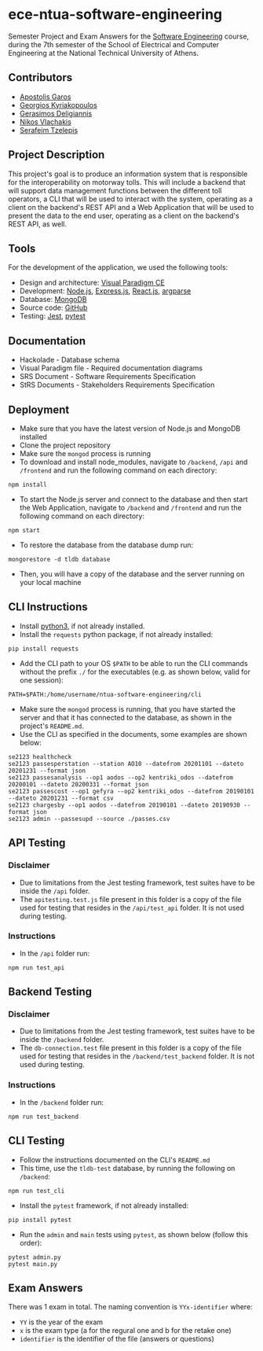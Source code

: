 # ece-ntua-software-engineering

Semester Project and Exam Answers for the [Software Engineering](https://www.ece.ntua.gr/en/undergraduate/courses/3205) course, during the 7th semester of the School of Electrical and Computer Engineering at the National Technical University of Athens.

## Contributors
- [Apostolis Garos](https://github.com/ApostolisGaros)
- [Georgios Kyriakopoulos](https://github.com/geokyr)
- [Gerasimos Deligiannis](https://github.com/GerasimosDel)
- [Nikos Vlachakis](https://github.com/NikosVlachakis)
- [Serafeim Tzelepis](https://github.com/sertze)

## Project Description

This project's goal is to produce an information system that is responsible for the interoperability on motorway tolls. This will include a backend that will support data management functions between the different toll operators, a CLI that will be used to interact with the system, operating as a client on the backend's REST API and a Web Application that will be used to present the data to the end user, operating as a client on the backend's REST API, as well.

## Tools

For the development of the application, we used the following tools:

- Design and architecture: [Visual Paradigm CE](https://www.visual-paradigm.com/download/community.jsp)
- Development: [Node.js](https://nodejs.org/en), [Express.js](https://expressjs.com/), [React.js](https://react.dev/), [argparse](https://docs.python.org/3/library/argparse.html)
- Database: [MongoDB](https://www.mongodb.com/)
- Source code: [GitHub](https://github.com/)
- Testing: [Jest](https://jestjs.io/), [pytest](https://docs.pytest.org/en/7.3.x/)

## Documentation

- Hackolade - Database schema
- Visual Paradigm file - Required documentation diagrams
- SRS Document - Software Requirements Specification
- StRS Documents - Stakeholders Requirements Specification

## Deployment

- Make sure that you have the latest version of Node.js and MongoDB installed
- Clone the project repository
- Make sure the `mongod` process is running
- To download and install node_modules, navigate to `/backend`, `/api` and `/frontend` and run the following command on each directory:
```
npm install
```
- To start the Node.js server and connect to the database and then start the Web Application, navigate to `/backend` and `/frontend` and run the following command on each directory:
```
npm start
```
- To restore the database from the database dump run:
```
mongorestore -d tldb database
```
- Then, you will have a copy of the database and the server running on your local machine

## CLI Instructions

- Install [python3](https://www.python.org/downloads/), if not already installed.
- Install the `requests` python package, if not already installed:
```
pip install requests
```
- Add the CLI path to your OS `$PATH` to be able to run the CLI commands without the prefix `./` for the executables (e.g. as shown below, valid for one session):
```
PATH=$PATH:/home/username/ntua-software-engineering/cli
```
- Make sure the `mongod` process is running, that you have started the server and that it has connected to the database, as shown in the project's `README.md`.
- Use the CLI as specified in the documents, some examples are shown below:
```
se2123 healthcheck
se2123 passesperstation --station AO10 --datefrom 20201101 --dateto 20201231 --format json
se2123 passesanalysis --op1 aodos --op2 kentriki_odos --datefrom 20200101 --dateto 20200331 --format json
se2123 passescost --op1 gefyra --op2 kentriki_odos --datefrom 20190101 --dateto 20201231 --format csv
se2123 chargesby --op1 aodos --datefrom 20190101 --dateto 20190930 --format json
se2123 admin --passesupd --source ./passes.csv
```

## API Testing

### Disclaimer

- Due to limitations from the Jest testing framework, test suites have to be inside the `/api` folder.
- The `apitesting.test.js` file present in this folder is a copy of the file used for testing that resides in the `/api/test_api` folder. It is not used during testing.

### Instructions

- In the `/api` folder run:
```
npm run test_api
```

## Backend Testing

### Disclaimer

- Due to limitations from the Jest testing framework, test suites have to be inside the `/backend` folder.
- The `db-connection.test` file present in this folder is a copy of the file used for testing that resides in the `/backend/test_backend` folder. It is not used during testing.

### Instructions

- In the `/backend` folder run:
```
npm run test_backend
```

## CLI Testing

- Follow the instructions documented on the CLI's `README.md`
- This time, use the `tldb-test` database, by running the following on `/backend`:
```
npm run test_cli
```
- Install the `pytest` framework, if not already installed:
```
pip install pytest
```
- Run the `admin` and `main` tests using `pytest`, as shown below (follow this order):
```
pytest admin.py
pytest main.py
```

## Exam Answers

There was 1 exam in total. The naming convention is `YYx-identifier` where:
- `YY` is the year of the exam
- `x` is the exam type (a for the regural one and b for the retake one)
- `identifier` is the identifier of the file (answers or questions)
